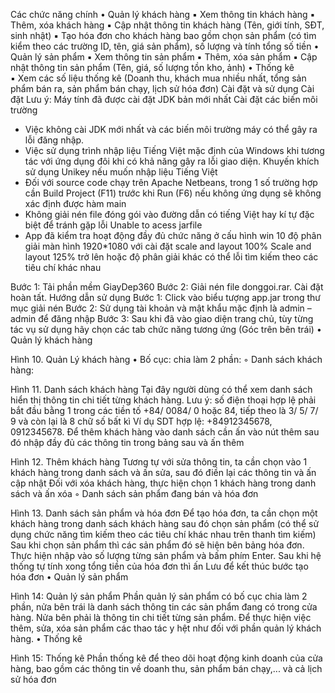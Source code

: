 Các chức năng chính
    • Quản lý khách hàng
            ▪ Xem thông tin khách hàng 
            ▪ Thêm, xóa khách hàng
            ▪ Cập nhật thông tin khách hàng (Tên, giới tính, SĐT, sinh nhật)
            ▪ Tạo hóa đơn cho khách hàng bao gồm chọn sản phẩm (có tìm kiểm theo các trường ID, tên, giá sản phẩm), số lượng và tính tổng số tiền
    • Quản lý sản phẩm
            ▪ Xem thông tin sản phẩm
            ▪ Thêm, xóa sản phẩm
            ▪ Cập nhật thông tin sản phẩm (Tên, giá, số lượng tồn kho, ảnh)
    • Thống kê 	
            ▪ Xem các số liệu thống kê (Doanh thu, khách mua nhiều nhất, tổng sản phẩm bán ra, sản phẩm bán chạy, lịch sử hóa đơn)
Cài đặt và sử dụng
Cài đặt
Lưu ý: Máy tính đã được cài đặt JDK bản mới nhất 
Cài đặt các biến môi trường 
- Việc không cài JDK mới nhất và các biến môi trường máy có thể gây ra lỗi đăng nhập.
- Việc sử dụng trình nhập liệu Tiếng Việt mặc định của Windows khi tương tác với ứng dụng đôi khi có khả năng gây ra lỗi giao diện. Khuyến khích sử dụng Unikey nếu muốn nhập liệu Tiếng Việt
- Đối với source code chạy trên Apache Netbeans, trong 1 số trường hợp cần Build Project (F11) trước khi Run (F6) nếu không ứng dụng sẽ không xác định được hàm main
- Không giải nén file đóng gói vào đường dẫn có tiếng Việt hay kí tự đặc biệt để tránh gặp lỗi Unable to acess jarfile
- App đã kiểm tra hoạt động đầy đủ chức năng ở cấu hình win 10 độ phân giải màn hình 1920*1080 với cài đặt scale and layout 100% 
Scale and layout 125% trở lên hoặc độ phân giải khác có thể lỗi tìm kiếm theo các tiêu chí khác nhau

Bước 1: Tải phần mềm GiayDep360
Bước 2: Giải nén file donggoi.rar. Cài đặt hoàn tất.
Hướng dẫn sử dụng
Bước 1: Click vào biểu tượng app.jar trong thư mục giải nén
Bước 2: Sử dụng tài khoản và mật khẩu mặc định là admin – admin để đăng nhập
Bước 3: Sau khi đã vào giao diện trang chủ, tùy từng tác vụ sử dụng hãy chọn các tab chức năng tương ứng (Góc trên bên trái)
    • Quản lý khách hàng

Hình 10. Quản Lý khách hàng
    • Bố cục: chia làm 2 phần: 
        ◦ Danh sách khách hàng: 

Hình 11. Danh sách khách hàng
Tại đây người dùng có thể xem danh sách hiển thị thông tin chi tiết từng khách hàng.
Lưu ý: số điện thoại hợp lệ phải bắt đầu bằng 1 trong các tiền tố +84/ 0084/ 0 hoặc 84, tiếp theo là 3/ 5/ 7/ 9 và còn lại là 8 chữ số bất kì
Ví dụ SDT hợp lệ: +84912345678, 0912345678.
Để thêm khách hàng vào danh sách cần ấn vào nút thêm sau đó nhập đầy đủ các thông tin trong bảng sau và ấn thêm 

Hình 12. Thêm khách hàng
Tương tự với sửa thông tin, ta cần chọn vào 1 khách hàng trong danh sách và ấn sửa, sau đó điền lại các thông tin và ấn cập nhật
Đối với xóa khách hàng, thực hiện chọn 1 khách hàng trong danh sách và ấn xóa
        ◦ Danh sách sản phẩm đang bán và hóa đơn

Hình 13. Danh sách sản phẩm và hóa đơn
Để tạo hóa đơn, ta cần chọn một khách hàng trong danh sách khách hàng sau đó chọn sản phẩm (có thể sử dụng chức năng tìm kiếm theo các tiêu chí khác nhau trên thanh tìm kiếm) 
Sau khi chọn sản phẩm thì các sản phẩm đó sẽ hiện bên bảng hóa đơn. Thực hiện nhập vào số lượng từng sản phẩm và bấm phím Enter. Sau khi hệ thống tự tính xong tổng tiền của hóa đơn thì ấn Lưu để kết thúc bước tạo hóa đơn
    • Quản lý sản phẩm 

Hình 14: Quản lý sản phẩm
Phần quản lý sản phẩm có bố cục chia làm 2 phần, nửa bên trái là danh sách thông tin các sản phẩm đang có trong cửa hàng. Nửa bên phải là thông tin chi tiết từng sản phẩm. Để thực hiện việc thêm, sửa, xóa sản phẩm các thao tác y hệt như đối với phần quản lý khách hàng.
    • Thống kê

Hình 15: Thống kê
Phần thống kê để theo dõi hoạt động kinh doanh của cửa hàng, bao gồm các thông tin về doanh thu, sản phẩm bán chạy,... và cả lịch sử hóa đơn




